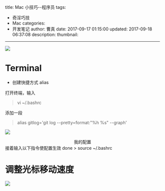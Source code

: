 title: Mac 小技巧--程序员
tags:
  - 奇淫巧技
  - Mac
categories:
  - 开发笔记
author: 曹真
date: 2017-09-17 01:15:00
updated: 2017-09-18 06:37:08
description:
thumbnail:
---

![](https://ws2.sinaimg.cn/large/006tKfTcly1fs3v2tuvzqj31g70th7ar.jpg)
<!-- more -->

# Terminal
*   创建快捷方式 alias


打开终端，输入
> vi ~/.bashrc

添加一段
> alias  gitlog='git log --pretty=format:"%h %s" --graph'


 ![](https://ws3.sinaimg.cn/large/006tKfTcly1fs3v2vooq6j31780gydmo.jpg)
<center>我的配置</center>
接着输入以下指令使配置生效 done
> source ~/.bashrc

# 调整光标移动速度

 ![](https://ws2.sinaimg.cn/large/006tKfTcly1fs3v2x2jlcj31140wa432.jpg)


 


